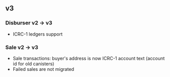 ## v3

### Disburser v2 -> v3
- ICRC-1 ledgers support

### Sale v2 -> v3
- Sale transactions: buyer's address is now ICRC-1 account text (account id for old canisters)
- Failed sales are not migrated